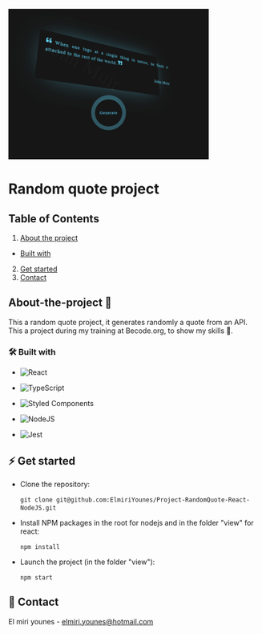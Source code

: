 ![image info](./view/src/assets/images/randomQuote.png)

# Random quote project

## Table of Contents

1. [About the project](#about-the-project🚀)
* [Built with](#built-with)
2. [Get started](#get-started)
3. [Contact](#contact)

## About-the-project 🚀

This a random quote project, it generates randomly a quote from an API.
This a project during my training at Becode.org, to show my skills 🧠.

### 🛠 Built with

* ![React](https://img.shields.io/badge/react-%2320232a.svg?style=for-the-badge&logo=react&logoColor=%2361DAFB)

* ![TypeScript](https://img.shields.io/badge/typescript-%23007ACC.svg?style=for-the-badge&logo=typescript&logoColor=white)

* ![Styled Components](https://img.shields.io/badge/styled--components-DB7093?style=for-the-badge&logo=styled-components&logoColor=white)

* ![NodeJS](https://img.shields.io/badge/node.js-6DA55F?style=for-the-badge&logo=node.js&logoColor=white)

* ![Jest](https://img.shields.io/badge/-jest-%23C21325?style=for-the-badge&logo=jest&logoColor=white)

## ⚡️ Get started

* Clone the repository:
    ```gitbash
    git clone git@github.com:ElmiriYounes/Project-RandomQuote-React-NodeJS.git
    ```

* Install NPM packages in the root for nodejs and in the folder "view" for react:
    ```gitbash
    npm install 
    ```

* Launch the project (in the folder "view"):
    ```gitbash
    npm start
    ```

## 💬 Contact

El miri younes - elmiri.younes@hotmail.com